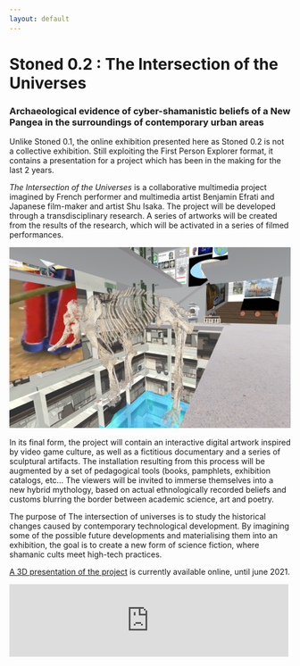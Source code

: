 ```yaml
---
layout: default
---
```

# Stoned 0.2 : The Intersection of the Universes

### Archaeological evidence of cyber-shamanistic beliefs of a New Pangea in the surroundings of contemporary urban areas

Unlike Stoned 0.1, the online exhibition presented here as Stoned 0.2 is not a collective exhibition. Still exploiting the First Person Explorer format, it contains a presentation for a project which has been in the making for the last 2 years.

_The Intersection of the Universes_ is a collaborative multimedia project imagined by French performer and multimedia artist Benjamin Efrati and Japanese film-maker and artist Shu Isaka. 
The project will be developed through a transdisciplinary research. A series of artworks will be created from the results of the research, which will be activated in a series of filmed performances. 

![Stoned 0.2](https://github.com/gnozo/Stoned/blob/run/assets/img/intersections_9.png?raw=true)

In its final form, the project will contain an interactive digital artwork inspired by video game culture, as well as a fictitious documentary and a series of sculptural artifacts. 
The installation resulting from this process will be augmented by a set of pedagogical tools (books, pamphlets, exhibition catalogs, etc… 
The viewers will be invited to immerse themselves into a new hybrid mythology, based on actual ethnologically recorded beliefs and customs blurring the border between academic science, art and poetry.

The purpose of The intersection of universes is to study the historical changes caused by contemporary technological development. 
By imagining some of the possible future developments and materialising them into an exhibition, the goal is to create a new form of science fiction, where shamanic cults meet high-tech practices. 

[A 3D presentation of the project](https://hubs.mozilla.com/TaD8scY/the-intersection-of-universes) is currently available online, until june 2021.

<iframe src="https://hubs.mozilla.com/TaD8scY/the-intersection-of-universes" style="width: 500px; height: 130px; border: 0px"></iframe>

